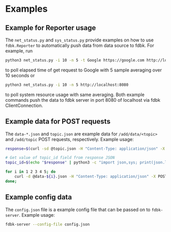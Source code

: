 # Examples

## Example for Reporter usage

The `net_status.py` and `sys_status.py` provide examples on how to use `fdbk.Reporter` to automatically push data from data source to fdbk. For example, run

```bash
python3 net_status.py -i 10 -n 5 -t Google https://google.com http://localhost:8080
```

to poll elapsed time of get request to Google with 5 sample averaging over 10 seconds or

```bash
python3 net_status.py -i 10 -n 5 http://localhost:8080
```

to poll system resource usage with same averaging. Both example commands push the data to fdbk server in port 8080 of localhost via fdbk ClientConnection.

## Example data for POST requests

The `data-*.json` and `topic.json` are example data for `/add/data/<topic>` and `/add/topic` POST requests, respectively. Example usage:

```bash
response=$(curl -sd @topic.json -H "Content-Type: application/json" -X POST -L localhost:8080/add/topic);

# Get value of topic_id field from response JSON
topic_id=$(echo "$response" | python3 -c "import json,sys; print(json.load(sys.stdin)['topic_id']);");

for i in 1 2 3 4 5; do
	curl -d @data-${i}.json -H "Content-Type: application/json" -X POST -L localhost:8080/add/data/$topic_id;
done;
```

## Example config data

The `config.json` file is a example config file that can be passed on to `fdbk-server`. Example usage:

```bash
fdbk-server --config-file config.json
```
